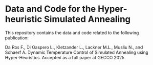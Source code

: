 # Data and Code for the Hyper-heuristic Simulated Annealing

This repository contains the data and code related to the following publication:

Da Ros F., Di Gaspero L., Kletzander L., Lackner M.L., Musliu N., and Schaerf A. Dynamic Temperature Control of Simulated Annealing using Hyper-Heuristics. Accepted as a full paper at GECCO 2025.
